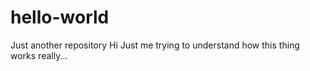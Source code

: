 # hello-world
Just another repository
Hi Just me trying to understand how this thing works really...
